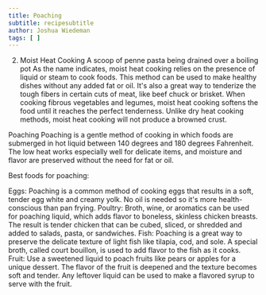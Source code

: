 ```yaml
---
title: Poaching
subtitle: recipesubtitle
author: Joshua Wiedeman
tags: [ ]
---
```


2. Moist Heat Cooking
A scoop of penne pasta being drained over a boiling pot
As the name indicates, moist heat cooking relies on the presence of liquid or steam to cook foods. This method can be used to make healthy dishes without any added fat or oil. It's also a great way to tenderize the tough fibers in certain cuts of meat, like beef chuck or brisket. When cooking fibrous vegetables and legumes, moist heat cooking softens the food until it reaches the perfect tenderness. Unlike dry heat cooking methods, moist heat cooking will not produce a browned crust.

Poaching
Poaching is a gentle method of cooking in which foods are submerged in hot liquid between 140 degrees and 180 degrees Fahrenheit. The low heat works especially well for delicate items, and moisture and flavor are preserved without the need for fat or oil.

Best foods for poaching:

Eggs: Poaching is a common method of cooking eggs that results in a soft, tender egg white and creamy yolk. No oil is needed so it's more health-conscious than pan frying.
Poultry: Broth, wine, or aromatics can be used for poaching liquid, which adds flavor to boneless, skinless chicken breasts. The result is tender chicken that can be cubed, sliced, or shredded and added to salads, pasta, or sandwiches.
Fish: Poaching is a great way to preserve the delicate texture of light fish like tilapia, cod, and sole. A special broth, called court bouillon, is used to add flavor to the fish as it cooks.
Fruit: Use a sweetened liquid to poach fruits like pears or apples for a unique dessert. The flavor of the fruit is deepened and the texture becomes soft and tender. Any leftover liquid can be used to make a flavored syrup to serve with the fruit.
